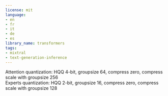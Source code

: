 ```yaml
---
license: mit
language:
- en
- fr
- it
- de
- es
library_name: transformers
tags:
- mixtral
- text-generation-inference
---
```

Attention quantization: HQQ 4-bit, groupsize 64, compress zero, compress scale with groupsize 256 \
Experts quantization: HQQ 2-bit, groupsize 16, compress zero, compress scale with groupsize 128
